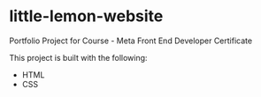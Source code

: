 # little-lemon-website
 Portfolio Project for Course - Meta Front End Developer Certificate

This project is built with the following:

* HTML
* CSS
